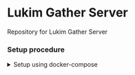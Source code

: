 # Lukim Gather Server

Repository for Lukim Gather Server

### Setup procedure

<details>
<summary> Setup using docker-compose </summary>

1. Create external-service docker network `docker network create external-services`
2. If server is setup for local environment than soft link `docker/docker-compose.dev.yml` else link `docker/docker-compose.prod.yml` for production
    - For development/testing `ln -s docker/docker-compose.dev.yml docker-compose.yml`
    - For staging/production `ln -s docker/docker-compose.prod.yml docker-compose.yml`
3. Create `.env` file from `.env.example` and set appropriate and required environmental variable as explained in `.env.example`
4. If either postgres or redis is required than run command `ln -s docker/external_services.yml external-services.yml` and  `docker-compose -f external-services.yml up -d` (Note:- Only postgres or redis can be run by using command `docker-compose -f external-services.yml up -d <NAME>` where `<NAME>` is replaced by either `db` or `redis` respectively.)
    - If you have setup any other database instead of sqlite3 then server needs database to be created before starting server
    - To create database run command `docker exec db psql -U postgres -c 'create database DATABASE_NAME;'.`. Replace DATABASE_NAME with actual database
5. Run `docker-compose up -d` to start both server and celery worker or `docker-compose up -d server` to start server only. To do task in background celery should be running.
6. Execute `docker-compose exec server sh` and run command `./manage.py createsuperuser` if super user is not created
7. Access server using url http://localhost:8000 and access admin using http://localhost:8000/admin
</details>
